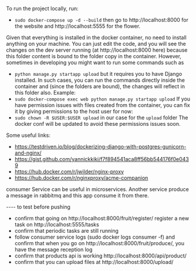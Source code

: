 To run the project locally, run:
* `sudo docker-compose up -d --build`
then go to http://localhost:8000 for the website 
and http://localhost:5555 for the flower.

Given that everything is installed in the docker container, no need to 
install anything on your machine. You can just edit the code, and you will 
see the changes on the dev server running (at http://localhost:8000 here) 
because this folder content is bound to the folder copy in the container.
However, sometimes in developing you might want to run some commands such as 
* `python manage.py startapp upload` but it requires you to have Django
installed. 
In such cases, you can run the commands directly inside the container 
and (since the folders are bound), the changes will reflect in this folder also.
Example:
* `sudo docker-compose exec web python manage.py startapp upload`
If you have permission issues with files created from the container, you can
fix it by giving permissions to the host user for now:
* `sudo chown -R $USER:$USER upload` in our case for the `upload` folder
The docker conf will be updated to avoid these permissions issues soon.

Some useful links:
* https://testdriven.io/blog/dockerizing-django-with-postgres-gunicorn-and-nginx/
* https://gist.github.com/yannickkiki/f7f894541aca8ff56bb544176f0e0439
* https://hub.docker.com/r/jwilder/nginx-proxy
* https://hub.docker.com/r/nginxproxy/acme-companion

consumer Service can be useful in microservices. Another service produce a message 
in rabbitmq and this app consume it from there.


---- to test before pushing
* confirm that going on http://localhost:8000/fruit/register/ register a new task on http://localhost:5555/tasks
* confirm that periodic tasks are still running
* follow consumer service logs (sudo docker logs consumer -f) 
and confirm that when you go on http://localhost:8000/fruit/produce/, you have
the message reception log
* confirm that products api is working http://localhost:8000/api/product/
* confirm that you can upload files at http://localhost:8000/upload/
